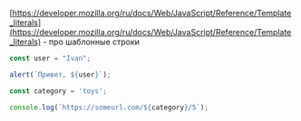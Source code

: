 [https://developer.mozilla.org/ru/docs/Web/JavaScript/Reference/Template_literals](https://developer.mozilla.org/ru/docs/Web/JavaScript/Reference/Template_literals) - про шаблонные строки

  

```JavaScript
const user = "Ivan";

alert(`Привет, ${user}`);
```

```JavaScript
const category = 'toys';

console.log(`https://someurl.com/${category}/5`);
```